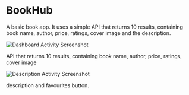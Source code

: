 # BookHub
A basic book app. It uses a simple API that returns 10 results, containing book name, author, price, ratings, cover image and the description. 

![Dashboard Activity Screenshot](https://user-images.githubusercontent.com/40265470/85680189-b0e94680-b6e7-11ea-8a1e-332076c35ede.png)

API that returns 10 results, containing book name, author, price, ratings, cover image

![Description Activity Screenshot ](https://user-images.githubusercontent.com/40265470/85680498-fc9bf000-b6e7-11ea-9625-07853a6bf3e2.png)

description and favourites button.
